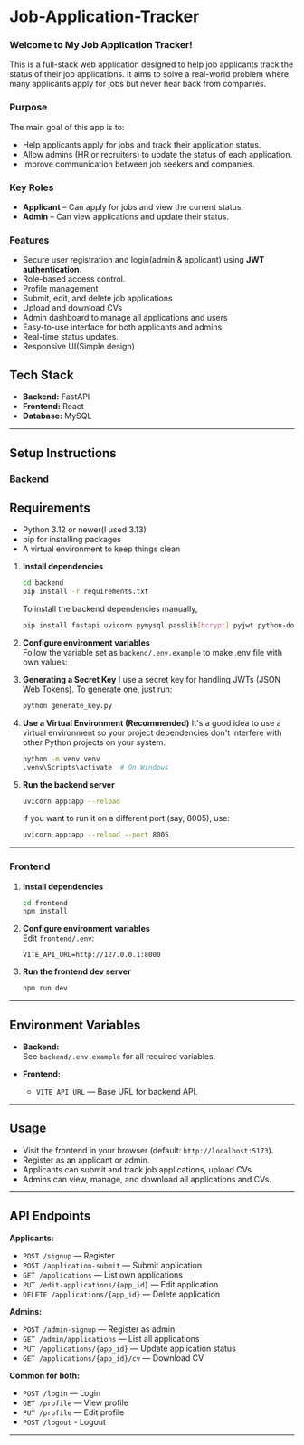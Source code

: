 # Job-Application-Tracker

### Welcome to My Job Application Tracker!

This is a full-stack web application designed to help job applicants track the status of their job applications. It aims to solve a real-world problem where many applicants apply for jobs but never hear back from companies.

### Purpose

The main goal of this app is to:

* Help applicants apply for jobs and track their application status.
* Allow admins (HR or recruiters) to update the status of each application.
* Improve communication between job seekers and companies.

### Key Roles

* **Applicant** – Can apply for jobs and view the current status.
* **Admin** – Can view applications and update their status.

### Features

* Secure user registration and login(admin & applicant) using **JWT authentication**.
* Role-based access control.
* Profile management
* Submit, edit, and delete job applications
* Upload and download CVs
* Admin dashboard to manage all applications and users
* Easy-to-use interface for both applicants and admins.
* Real-time status updates.
* Responsive UI(Simple design)

## Tech Stack
- **Backend:** FastAPI
- **Frontend:** React
- **Database:** MySQL

---

## Setup Instructions

### Backend

## Requirements
* Python 3.12 or newer(I used 3.13)
* pip for installing packages
* A virtual environment to keep things clean

1. **Install dependencies**
    ```bash
    cd backend
    pip install -r requirements.txt
    ```
    To install the backend dependencies manually,
    ```bash
    pip install fastapi uvicorn pymysql passlib[bcrypt] pyjwt python-dotenv
    ```

2. **Configure environment variables**  
   Follow the variable set as `backend/.env.example` to make .env file with own values:

3. **Generating a Secret Key**
    I use a secret key for handling JWTs (JSON Web Tokens). To generate one, just run:

    ```bash
    python generate_key.py
    ```
4. **Use a Virtual Environment (Recommended)**
    It's a good idea to use a virtual environment so your project dependencies don't interfere with other Python projects on your system.

    ```bash
    python -m venv venv
    .venv\Scripts\activate  # On Windows
    ```
5. **Run the backend server**
    ```bash
    uvicorn app:app --reload
    ```
    If you want to run it on a different port (say, 8005), use:

    ```bash
    uvicorn app:app --reload --port 8005
    ```
---

### Frontend

1. **Install dependencies**
    ```bash
    cd frontend
    npm install
    ```

2. **Configure environment variables**  
   Edit `frontend/.env`:
    ```
    VITE_API_URL=http://127.0.0.1:8000
    ```

3. **Run the frontend dev server**
    ```sh
    npm run dev
    ```
---

## Environment Variables

- **Backend:**  
  See `backend/.env.example` for all required variables.

- **Frontend:**  
  - `VITE_API_URL` — Base URL for backend API.

---

## Usage

- Visit the frontend in your browser (default: `http://localhost:5173`).
- Register as an applicant or admin.
- Applicants can submit and track job applications, upload CVs.
- Admins can view, manage, and download all applications and CVs.

---

## API Endpoints

**Applicants:**
- `POST /signup` — Register
- `POST /application-submit` — Submit application
- `GET /applications` — List own applications
- `PUT /edit-applications/{app_id}` — Edit application
- `DELETE /applications/{app_id}` — Delete application

**Admins:**
- `POST /admin-signup` — Register as admin
- `GET /admin/applications` — List all applications
- `PUT /applications/{app_id}` — Update application status
- `GET /applications/{app_id}/cv` — Download CV

**Common for both:**
- `POST /login` — Login
- `GET /profile` — View profile
- `PUT /profile` — Edit profile
- `POST /logout` - Logout

---



